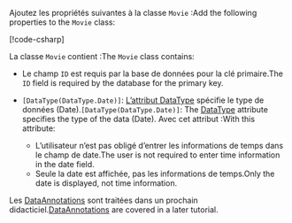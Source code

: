 <!-- THIS INCLUDE USED BY MVC AND RP -->
<span data-ttu-id="644d4-101">Ajoutez les propriétés suivantes à la classe `Movie` :</span><span class="sxs-lookup"><span data-stu-id="644d4-101">Add the following properties to the `Movie` class:</span></span>

[!code-csharp[](~/tutorials/razor-pages/razor-pages-start/sample/RazorPagesMovie22/Models/Movie.cs?name=snippet1)]

<span data-ttu-id="644d4-102">La classe `Movie` contient :</span><span class="sxs-lookup"><span data-stu-id="644d4-102">The `Movie` class contains:</span></span>

* <span data-ttu-id="644d4-103">Le champ `ID` est requis par la base de données pour la clé primaire.</span><span class="sxs-lookup"><span data-stu-id="644d4-103">The `ID` field is required by the database for the primary key.</span></span>
* <span data-ttu-id="644d4-104">`[DataType(DataType.Date)]`: [L’attribut DataType](/dotnet/api/microsoft.aspnetcore.mvc.dataannotations.internal.datatypeattributeadapter) spécifie le type de données (Date).</span><span class="sxs-lookup"><span data-stu-id="644d4-104">`[DataType(DataType.Date)]`:  The [DataType](/dotnet/api/microsoft.aspnetcore.mvc.dataannotations.internal.datatypeattributeadapter) attribute specifies the type of the data (Date).</span></span> <span data-ttu-id="644d4-105">Avec cet attribut :</span><span class="sxs-lookup"><span data-stu-id="644d4-105">With this attribute:</span></span>

  * <span data-ttu-id="644d4-106">L’utilisateur n’est pas obligé d’entrer les informations de temps dans le champ de date.</span><span class="sxs-lookup"><span data-stu-id="644d4-106">The user is not required to enter time information in the date field.</span></span>
  * <span data-ttu-id="644d4-107">Seule la date est affichée, pas les informations de temps.</span><span class="sxs-lookup"><span data-stu-id="644d4-107">Only the date is displayed, not time information.</span></span>

<span data-ttu-id="644d4-108">Les [DataAnnotations](/dotnet/api/system.componentmodel.dataannotations) sont traitées dans un prochain didacticiel.</span><span class="sxs-lookup"><span data-stu-id="644d4-108">[DataAnnotations](/dotnet/api/system.componentmodel.dataannotations) are covered in a later tutorial.</span></span>
